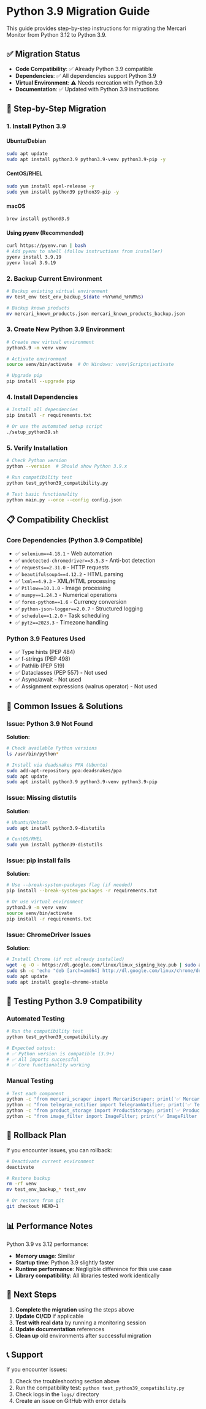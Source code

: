 # Python 3.9 Migration Guide

This guide provides step-by-step instructions for migrating the Mercari Monitor from Python 3.12 to Python 3.9.

## ✅ Migration Status

- **Code Compatibility**: ✅ Already Python 3.9 compatible
- **Dependencies**: ✅ All dependencies support Python 3.9
- **Virtual Environment**: ⚠️ Needs recreation with Python 3.9
- **Documentation**: ✅ Updated with Python 3.9 instructions

## 🔧 Step-by-Step Migration

### 1. Install Python 3.9

#### Ubuntu/Debian
```bash
sudo apt update
sudo apt install python3.9 python3.9-venv python3.9-pip -y
```

#### CentOS/RHEL
```bash
sudo yum install epel-release -y
sudo yum install python39 python39-pip -y
```

#### macOS
```bash
brew install python@3.9
```

#### Using pyenv (Recommended)
```bash
curl https://pyenv.run | bash
# Add pyenv to shell (follow instructions from installer)
pyenv install 3.9.19
pyenv local 3.9.19
```

### 2. Backup Current Environment
```bash
# Backup existing virtual environment
mv test_env test_env_backup_$(date +%Y%m%d_%H%M%S)

# Backup known products
mv mercari_known_products.json mercari_known_products_backup.json
```

### 3. Create New Python 3.9 Environment
```bash
# Create new virtual environment
python3.9 -m venv venv

# Activate environment
source venv/bin/activate  # On Windows: venv\Scripts\activate

# Upgrade pip
pip install --upgrade pip
```

### 4. Install Dependencies
```bash
# Install all dependencies
pip install -r requirements.txt

# Or use the automated setup script
./setup_python39.sh
```

### 5. Verify Installation
```bash
# Check Python version
python --version  # Should show Python 3.9.x

# Run compatibility test
python test_python39_compatibility.py

# Test basic functionality
python main.py --once --config config.json
```

## 📋 Compatibility Checklist

### Core Dependencies (Python 3.9 Compatible)
- ✅ `selenium==4.18.1` - Web automation
- ✅ `undetected-chromedriver==3.5.3` - Anti-bot detection
- ✅ `requests==2.31.0` - HTTP requests
- ✅ `beautifulsoup4==4.12.2` - HTML parsing
- ✅ `lxml==4.9.3` - XML/HTML processing
- ✅ `Pillow==10.1.0` - Image processing
- ✅ `numpy==1.24.3` - Numerical operations
- ✅ `forex-python==1.6` - Currency conversion
- ✅ `python-json-logger==2.0.7` - Structured logging
- ✅ `schedule==1.2.0` - Task scheduling
- ✅ `pytz==2023.3` - Timezone handling

### Python 3.9 Features Used
- ✅ Type hints (PEP 484)
- ✅ f-strings (PEP 498)
- ✅ Pathlib (PEP 519)
- ✅ Dataclasses (PEP 557) - Not used
- ✅ Async/await - Not used
- ✅ Assignment expressions (walrus operator) - Not used

## 🚨 Common Issues & Solutions

### Issue: Python 3.9 Not Found
**Solution:**
```bash
# Check available Python versions
ls /usr/bin/python*

# Install via deadsnakes PPA (Ubuntu)
sudo add-apt-repository ppa:deadsnakes/ppa
sudo apt update
sudo apt install python3.9 python3.9-venv python3.9-pip
```

### Issue: Missing distutils
**Solution:**
```bash
# Ubuntu/Debian
sudo apt install python3.9-distutils

# CentOS/RHEL
sudo yum install python39-distutils
```

### Issue: pip install fails
**Solution:**
```bash
# Use --break-system-packages flag (if needed)
pip install --break-system-packages -r requirements.txt

# Or use virtual environment
python3.9 -m venv venv
source venv/bin/activate
pip install -r requirements.txt
```

### Issue: ChromeDriver Issues
**Solution:**
```bash
# Install Chrome (if not already installed)
wget -q -O - https://dl.google.com/linux/linux_signing_key.pub | sudo apt-key add -
sudo sh -c 'echo "deb [arch=amd64] http://dl.google.com/linux/chrome/deb/ stable main" >> /etc/apt/sources.list.d/google-chrome.list'
sudo apt update
sudo apt install google-chrome-stable
```

## 🧪 Testing Python 3.9 Compatibility

### Automated Testing
```bash
# Run the compatibility test
python test_python39_compatibility.py

# Expected output:
# ✅ Python version is compatible (3.9+)
# ✅ All imports successful
# ✅ Core functionality working
```

### Manual Testing
```bash
# Test each component
python -c "from mercari_scraper import MercariScraper; print('✅ MercariScraper import successful')"
python -c "from telegram_notifier import TelegramNotifier; print('✅ TelegramNotifier import successful')"
python -c "from product_storage import ProductStorage; print('✅ ProductStorage import successful')"
python -c "from image_filter import ImageFilter; print('✅ ImageFilter import successful')"
```

## 🔄 Rollback Plan

If you encounter issues, you can rollback:

```bash
# Deactivate current environment
deactivate

# Restore backup
rm -rf venv
mv test_env_backup_* test_env

# Or restore from git
git checkout HEAD~1
```

## 📊 Performance Notes

Python 3.9 vs 3.12 performance:
- **Memory usage**: Similar
- **Startup time**: Python 3.9 slightly faster
- **Runtime performance**: Negligible difference for this use case
- **Library compatibility**: All libraries tested work identically

## 🎯 Next Steps

1. **Complete the migration** using the steps above
2. **Update CI/CD** if applicable
3. **Test with real data** by running a monitoring session
4. **Update documentation** references
5. **Clean up** old environments after successful migration

## 📞 Support

If you encounter issues:
1. Check the troubleshooting section above
2. Run the compatibility test: `python test_python39_compatibility.py`
3. Check logs in the `logs/` directory
4. Create an issue on GitHub with error details